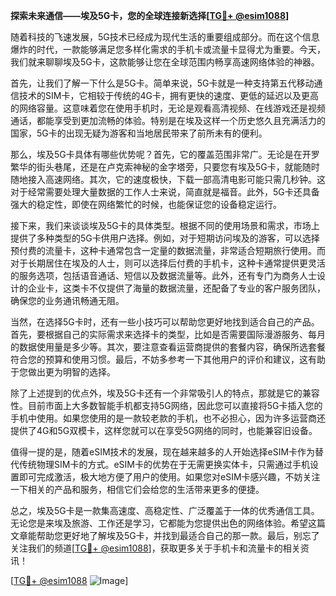 **探索未来通信——埃及5G卡，您的全球连接新选择[[TG💪+ @esim1088](https://t.me/s/esim1088)]**

随着科技的飞速发展，5G技术已经成为现代生活的重要组成部分。而在这个信息爆炸的时代，一款能够满足您多样化需求的手机卡或流量卡显得尤为重要。今天，我们就来聊聊埃及5G卡，这款能够让您在全球范围内畅享高速网络体验的神器。

首先，让我们了解一下什么是5G卡。简单来说，5G卡就是一种支持第五代移动通信技术的SIM卡，它相较于传统的4G卡，拥有更快的速度、更低的延迟以及更高的网络容量。这意味着您在使用手机时，无论是观看高清视频、在线游戏还是视频通话，都能享受到更加流畅的体验。特别是在埃及这样一个历史悠久且充满活力的国家，5G卡的出现无疑为游客和当地居民带来了前所未有的便利。

那么，埃及5G卡具体有哪些优势呢？首先，它的覆盖范围非常广。无论是在开罗繁华的街头巷尾，还是在卢克索神秘的金字塔旁，只要您有埃及5G卡，就能随时随地接入高速网络。其次，它的速度极快，下载一部高清电影可能只需几秒钟。这对于经常需要处理大量数据的工作人士来说，简直就是福音。此外，5G卡还具备强大的稳定性，即使在网络繁忙的时候，也能保证您的设备稳定运行。

接下来，我们来谈谈埃及5G卡的具体类型。根据不同的使用场景和需求，市场上提供了多种类型的5G卡供用户选择。例如，对于短期访问埃及的游客，可以选择预付费的流量卡，这种卡通常包含一定量的数据流量，非常适合短期旅行使用。而对于长期居住在埃及的人士，则可以选择后付费的手机卡，这种卡通常提供更灵活的服务选项，包括语音通话、短信以及数据流量等。此外，还有专门为商务人士设计的企业卡，这类卡不仅提供了海量的数据流量，还配备了专业的客户服务团队，确保您的业务通讯畅通无阻。

当然，在选择5G卡时，还有一些小技巧可以帮助您更好地找到适合自己的产品。首先，要根据自己的实际需求来选择卡的类型，比如是否需要国际漫游服务、每月的数据使用量是多少等。其次，要注意查看运营商提供的套餐内容，确保所选套餐符合您的预算和使用习惯。最后，不妨多参考一下其他用户的评价和建议，这有助于您做出更为明智的选择。

除了上述提到的优点外，埃及5G卡还有一个非常吸引人的特点，那就是它的兼容性。目前市面上大多数智能手机都支持5G网络，因此您可以直接将5G卡插入您的手机中使用。如果您使用的是一款较老款的手机，也不必担心，因为许多运营商还提供了4G和5G双模卡，这样您就可以在享受5G网络的同时，也能兼容旧设备。

值得一提的是，随着eSIM技术的发展，现在越来越多的人开始选择eSIM卡作为替代传统物理SIM卡的方式。eSIM卡的优势在于无需更换实体卡，只需通过手机设置即可完成激活，极大地方便了用户的使用。如果您对eSIM卡感兴趣，不妨关注一下相关的产品和服务，相信它们会给您的生活带来更多的便捷。

总之，埃及5G卡是一款集高速度、高稳定性、广泛覆盖于一体的优秀通信工具。无论您是来埃及旅游、工作还是学习，它都能为您提供出色的网络体验。希望这篇文章能帮助您更好地了解埃及5G卡，并找到最适合自己的那一款。最后，别忘了关注我们的频道[[TG💪+ @esim1088](https://t.me/s/esim1088)]，获取更多关于手机卡和流量卡的相关资讯！

[[TG💪+ @esim1088](https://t.me/s/esim1088) ![Image](https://i.postimg.cc/4NQfJmqS/Snipaste-2025-05-13-00-14-12.png)]